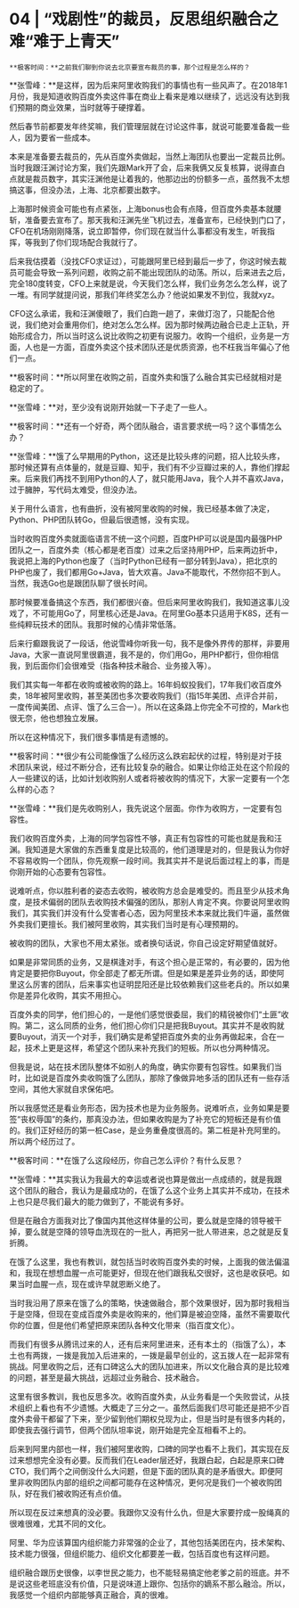 # 04 | “戏剧性”的裁员，反思组织融合之难“难于上青天”

    **极客时间：**之前我们聊到你说去北京要宣布裁员的事，那个过程是怎么样的？

**张雪峰：**是这样，因为后来阿里收购我们的事情也有一些风声了。在2018年1月份，我是知道收购百度外卖这件事在商业上看来是难以继续了，远远没有达到我们预期的商业效果，当时就等于硬撑着。

然后春节前都要发年终奖嘛，我们管理层就在讨论这件事，就说可能要准备裁一些人，因为要省一些成本。

本来是准备要去裁员的，先从百度外卖做起，当然上海团队也要出一定裁员比例。当时我跟汪渊讨论方案，我们先跟Mark开了会，后来我俩又反复核算，说得直白点就是裁员数字，其实汪渊他是让着我的，他那边出的份额多一点，虽然我不太想搞这事，但没办法，上海、北京都要出数字。

上海那时候资金可能也有点紧张，上海bonus也会有点降，但百度外卖基本就腰斩，准备要去宣布了。那天我和汪渊先坐飞机过去，准备宣布，已经快到门口了，CFO在机场刚刚降落，说立即暂停，你们现在就当什么事都没有发生，听我指挥，等我到了你们现场配合我就行了。

后来我估摸着（没找CFO求证过），可能跟阿里已经到最后一步了，你这时候去裁员可能会导致一系列问题，收购之前不能出现团队的动荡。所以，后来进去之后，完全180度转变，CFO上来就是说，今天我们怎么样，我们业务怎么怎么样，说了一堆。有同学就提问说，那我们年终奖怎么办？他说如果发不到位，我就xyz。

CFO这么承诺，我和汪渊傻眼了，我们白跑一趟了，来做灯泡了，只能配合他说，我们绝对会重用你们，绝对怎么怎么样。因为那时候两边融合已走上正轨，开始形成合力，所以当时这么说比收购之初更有说服力。收购一个组织，业务是一方面，人也是一方面，百度外卖这个技术团队还是优质资源，也不枉我当年偏心了他们一点。

**极客时间：**所以阿里在收购之前，百度外卖和饿了么融合其实已经就相对是稳定的了。

**张雪峰：**对，至少没有说刚开始就一下子走了一些人。

**极客时间：**还有一个好奇，两个团队融合，语言要求统一吗？这个事情怎么办？

**张雪峰：**饿了么早期用的Python，这还是比较头疼的问题，招人比较头疼，那时候还算有点体量的，就是豆瓣、知乎，我们有不少豆瓣过来的人，靠他们撑起来。后来我们再找不到用Python的人了，就只能用Java，我个人并不喜欢Java，过于臃肿，写代码太难受，但没办法。

关于用什么语言，也有曲折，没有被阿里收购的时候，我已经基本做了决定，Python、PHP团队转Go，但最后很遗憾，没有实现。

当时收购百度外卖就面临语言不统一这个问题，百度PHP可以说是国内最强PHP团队之一，百度外卖（核心都是老百度）过来之后坚持用PHP，后来两边折中，我说把上海的Python也废了（当时Python已经有一部分转到Java），把北京的PHP也废了，我们都用Go+Java，皆大欢喜。Java不能取代，不然你招不到人。当然，我选Go也是跟团队聊了很长时间。

那时候要准备搞这个东西，我们都很兴奋。但后来阿里收购我们，我知道这事儿没戏了，不可能用Go了，阿里核心还是Java。在阿里Go基本只适用于K8S，还有一些纯粹玩技术的团队。我那时候的心情非常低落。

后来行癫跟我说了一段话，他说雪峰你听我一句，我不是像外界传的那样，非要用Java，大家一直说阿里很霸道，我不是的，你们用Go，用PHP都行，但你相信我，到后面你们会很难受（指各种技术融合、业务接入等）。

我们其实每一年都在收购或被收购的路上。16年蚂蚁投我们，17年我们收百度外卖，18年被阿里收购，甚至美团也多次要收购我们（指15年美团、点评合并前，一度传闻美团、点评、饿了么三合一）。所以在这条路上你完全不可控的，Mark也很无奈，他也想独立发展。

所以在这种情况下，我们很多事情是有遗憾的。

**极客时间：**很少有公司能像饿了么经历这么跌宕起伏的过程，特别是对于技术团队来说，经过不断分合，还有比较复杂的融合。如果让你给正处在这个阶段的人一些建议的话，比如计划收购别人或者将被收购的情况下，大家一定要有一个怎么样的心态？

**张雪峰：**我们是先收购别人，我先说这个层面。你作为收购方，一定要有包容性。

我们收购百度外卖，上海的同学包容性不够，真正有包容性的可能也就是我和汪渊。我知道是大家做的东西重复度是比较高的，他们道理是对的，但是我认为你好不容易收购一个团队，你先观察一段时间。我其实并不是说后面过程上的事，而是你刚开始的心态要有包容性。

说难听点，你以胜利者的姿态去收购，被收购方总会是难受的。而且至少从技术角度，是技术偏弱的团队去收购技术偏强的团队，那别人肯定不爽。你要说阿里收购我们，其实我们并没有什么受害者心态，因为阿里技术本来就比我们牛逼，虽然做外卖我们更擅长。我们被阿里收购，其实我们当时是有心理预期的。

被收购的团队，大家也不用太紧张。或者换句话说，你自己设定好期望值就好。

如果是非常同质的业务，又是棋逢对手，有这个担心是正常的，有必要的，因为他肯定是要把你Buyout，你全部走了都无所谓。但是如果是差异业务的话，即使阿里这么厉害的团队，后来事实也证明昆阳还是比较依赖我们这些老兵的。所以如果你是差异化收购，其实不用担心。

百度外卖的同学，他们担心的，一是他们感觉很委屈，我们的精锐被你们“土匪”收购。第二，这么同质的业务，他们担心你们只是把我Buyout。其实并不是收购就要Buyout，消灭一个对手，我们确实是希望把百度外卖的业务再做起来，合在一起，技术上更是这样，希望这个团队来补充我们的短板。所以也分两种情况。

但我是说，站在技术团队整体不如别人的角度，确实你要有包容性。如果我们当时，比如说是百度外卖收购饿了么团队，那除了像做异地多活的团队还有一些存活空间，其他大家就自求保佑吧。

所以我感觉还是看业务形态，因为技术也是为业务服务。说难听点，业务如果是要签“丧权辱国”的条约，那真没办法，但如果收购是为了补充它的短板还是有价值的。我们正好经历的第一桩Case，是业务重叠度很高的。第二桩是补充阿里的。所以两个经历过了。

**极客时间：**在饿了么这段经历，你自己怎么评价？有什么反思？

**张雪峰：**其实我认为我最大的幸运或者说也算是做出一点成绩的，就是我跟这个团队的融合，我认为是最成功的，在饿了么这个业务上其实并不成功，在技术上也只是尽我们最大的能力做到了，不能说有多好。

但是在融合方面我对比了像国内其他这样体量的公司，要么就是空降的领导被干掉，要么就是空降的领导血洗现在的一批人，再把另一批人带进来，总之就是反复折腾。

在饿了么这里，我也有教训，就包括当时收购百度外卖的时候，上面我的做法偏温和，我现在想想血腥一点可能更好，但现在他们跟我私交很好，这也是收获吧。如果当时血腥一点，现在或许早就恩断义绝了。

当时我沿用了原来在饿了么的策略，快速做融合，那个效果很好，因为那时我相当于是空降，但现在变成百度外卖是收购来的，他们算是被迫空降，虽然不需要取代你的位置，但是他们希望把原来团队各种文化带来（指百度文化）。

而我们有很多从腾讯过来的人，还有后来阿里进来，还有本土的（指饿了么），本土也有两拨，一拨是我加入后进来的，一拨是最早创业的，这五拨人在一起非常有挑战。阿里收购之后，还有口碑这么大的团队加进来，所以文化融合真的是比较难的问题，甚至是最大挑战，远超过业务融合、技术融合。

这里有很多教训，我也反思多次。收购百度外卖，从业务看是一个失败尝试，从技术组织上看也有不少遗憾。大概走了三分之一。虽然后面我们尽可能还是把不少百度外卖骨干都留了下来，至少留到他们期权兑现为止，但是当时是有很多内耗的，即使我去强行调节，但两个团队坦率说，刚开始是完全互相看不上的。

后来到阿里内部也一样，我们被阿里收购，口碑的同学也看不上我们，其实现在反过来想想完全没有必要。反而我们在Leader层还好，我跟白起，白起是原来口碑CTO，我们两个之间倒没什么大问题，但是下面的团队真的是矛盾很大。即便阿里非收购团队内部的组织之间都可能存在这种情况，更何况是我们一个被收购团队，好在我们被收购还有点价值。

所以现在反过来想真的没必要。我跟你又没有什么仇，但是大家要拧成一股绳真的很难很难，尤其不同的文化。

阿里、华为应该算国内组织能力非常强的企业了，其他包括美团在内，技术架构、技术能力很强，但组织能力、组织文化都要差一截，包括百度也有这样问题。

组织融合跟历史很像，以李世民之能力，也不能轻易搞定他老爹之前的班底。并不是说这些老班底没有价值，只是说味道上跟你、包括你的嫡系不那么融洽。所以，我感觉一个组织内部能够真正融合，真的很难。
    